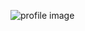 ![profile image](https://avatars.githubusercontent.com/u/65361449?s=400&u=379faf63bec4a5297b0c94226987d35a6242147a&v=4)
